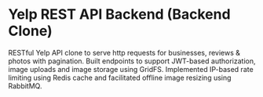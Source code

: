 # Yelp REST API Backend (Backend Clone)
RESTful Yelp API clone to serve http requests for businesses, reviews & photos with pagination. Built endpoints to support JWT-based authorization, image uploads and image storage using GridFS. Implemented IP-based rate limiting using Redis cache and facilitated offline image resizing using RabbitMQ.
